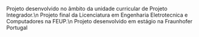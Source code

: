 Projeto desenvolvido no âmbito da unidade curricular de Projeto Integrador.\n
Projeto final da Licenciatura em Engenharia Eletrotecnica e Computadores na FEUP.\n
Projeto desenvolvido em estágio na Fraunhofer Portugal
